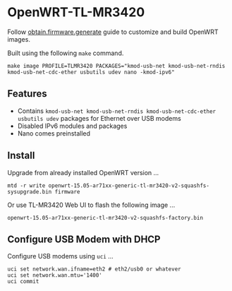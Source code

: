 # OpenWRT-TL-MR3420

Follow [obtain.firmware.generate](http://wiki.openwrt.org/doc/howto/obtain.firmware.generate) guide to customize and build OpenWRT images.

Built using the following `make` command.

    make image PROFILE=TLMR3420 PACKAGES="kmod-usb-net kmod-usb-net-rndis kmod-usb-net-cdc-ether usbutils udev nano -kmod-ipv6"


## Features

* Contains `kmod-usb-net kmod-usb-net-rndis kmod-usb-net-cdc-ether usbutils udev` packages for Ethernet over USB modems
* Disabled IPv6 modules and packages
* Nano comes preinstalled

## Install

Upgrade from already installed OpenWRT version ...

`mtd -r write openwrt-15.05-ar71xx-generic-tl-mr3420-v2-squashfs-sysupgrade.bin firmware`

Or use TL-MR3420 Web UI to flash the following image ...

`openwrt-15.05-ar71xx-generic-tl-mr3420-v2-squashfs-factory.bin`

## Configure USB Modem with DHCP

Configure USB modems using `uci` ...

    uci set network.wan.ifname=eth2 # eth2/usb0 or whatever
    uci set network.wan.mtu='1400'
    uci commit
    